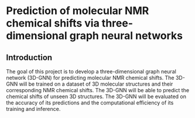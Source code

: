 # Prediction of molecular NMR chemical shifts via three-dimensional graph neural networks

## Introduction

The goal of this project is to develop a three-dimensional graph neural network (3D-GNN) for predicting molecular NMR chemical shifts. The 3D-GNN will be trained on a dataset of 3D molecular structures and their corresponding NMR chemical shifts. The 3D-GNN will be able to predict the chemical shifts of unseen 3D structures. The 3D-GNN will be evaluated on the accuracy of its predictions and the computational efficiency of its training and inference.